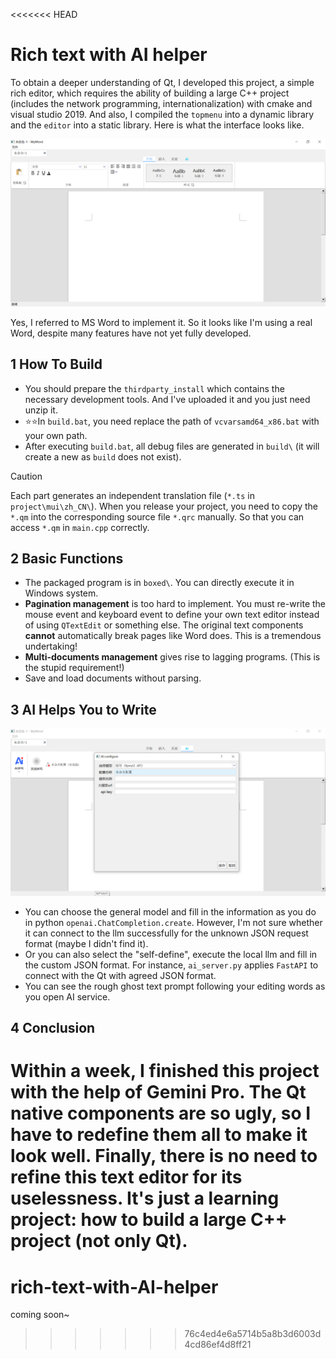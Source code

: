 <<<<<<< HEAD
# Rich text with AI helper

To obtain a deeper understanding of Qt, I developed this project, a simple rich editor, which requires the ability of building a large C++ project (includes the network programming, internationalization) with cmake and visual studio 2019. And also, I compiled the `topmenu` into a dynamic library and the `editor` into a static library. Here is what the interface looks like.

![](./pictures/interface.png)

Yes, I referred to MS Word to implement it. So it looks like I'm using a real Word, despite many features have not yet fully developed.

## 1 How To Build

- You should prepare the `thirdparty_install` which contains the necessary development tools. And I've uploaded it and you just need unzip it.
- ⭐⭐In `build.bat`, you need replace the path of `vcvarsamd64_x86.bat` with your own path.
- After executing `build.bat`, all debug files are generated in `build\` (it will create a new as `build` does not exist).

> [!caution]
>
> Each part generates an independent translation file (`*.ts` in `project\mui\zh_CN\`). When you release your project, you need to copy the `*.qm` into the corresponding source file `*.qrc` manually. So that you can access `*.qm` in `main.cpp` correctly.

## 2 Basic Functions

- The packaged program is in `boxed\`. You can directly execute it in Windows system.
- **Pagination management** is too hard to implement. You must re-write the mouse event and keyboard event to define your own text editor instead of using `QTextEdit` or something else. The original text components **cannot** automatically break pages like Word does. This is a tremendous undertaking!
- **Multi-documents management** gives rise to lagging programs. (This is the stupid requirement!)
- Save and load documents without parsing.

## 3 AI Helps You to Write

![](./pictures/AI-performance.png)

- You can choose the general model and fill in the information as you do in python `openai.ChatCompletion.create`. However, I'm not sure whether it can connect to the llm successfully for the unknown JSON request format (maybe I didn't find it).
- Or you can also select the "self-define", execute the local llm and fill in the custom JSON format. For instance, `ai_server.py` applies `FastAPI` to connect with the Qt with agreed JSON format.
- You can see the rough ghost text prompt following your editing words as you open AI service.

## 4 Conclusion

Within a week, I finished this project with the help of Gemini Pro. The Qt native components are so ugly, so I have to redefine them all to make it look well. Finally, there is no need to refine this text editor for its uselessness. It's just a learning project: how to build a large C++ project (not only Qt).
=======
# rich-text-with-AI-helper

coming soon~
>>>>>>> 76c4ed4e6a5714b5a8b3d6003d4cd86ef4d8ff21
